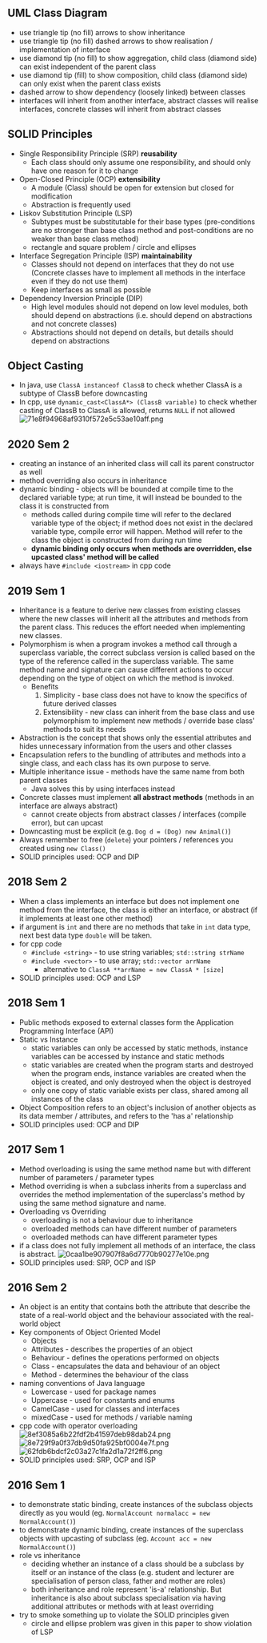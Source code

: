 ## UML Class Diagram

- use triangle tip (no fill) arrows to show inheritance
- use triangle tip (no fill) dashed arrows to show realisation / implementation of interface
- use diamond tip (no fill) to show aggregation, child class (diamond side) can exist independent of the parent class
- use diamond tip (fill) to show composition, child class (diamond side) can only exist when the parent class exists
- dashed arrow to show dependency (loosely linked) between classes
- interfaces will inherit from another interface, abstract classes will realise interfaces, concrete classes will inherit from abstract classes

## SOLID Principles

- Single Responsibility Principle (SRP) **reusability**
    - Each class should only assume one responsibility, and should only have one reason for it to change
- Open-Closed Principle (OCP) **extensibility**
    - A module (Class) should be open for extension but closed for modification
    - Abstraction is frequently used
- Liskov Substitution Principle (LSP)
    - Subtypes must be substitutable for their base types (pre-conditions are no stronger than base class method and post-conditions are no weaker than base class method)
    - rectangle and square problem / circle and ellipses
- Interface Segregation Principle (ISP) **maintainability**
    - Classes should not depend on interfaces that they do not use (Concrete classes have to implement all methods in the interface even if they do not use them)
    - Keep interfaces as small as possible
- Dependency Inversion Principle (DIP)
    - High level modules should not depend on low level modules, both should depend on abstractions (i.e. should depend on abstractions and not concrete classes)
    - Abstractions should not depend on details, but details should depend on abstractions

## Object Casting
- In java, use `ClassA instanceof ClassB` to check whether ClassA is a subtype of ClassB before downcasting
- In cpp, use `dynamic_cast<ClassA*> (ClassB variable)` to check whether casting of ClassB to ClassA is allowed, returns `NULL` if not allowed
![71e8f94968af9310f572e5c53ae10aff.png](../../_resources/71e8f94968af9310f572e5c53ae10aff.png)

## 2020 Sem 2

- creating an instance of an inherited class will call its parent constructor as well
- method overriding also occurs in inheritance
- dynamic binding - objects will be bounded at compile time to the declared variable type; at run time, it will instead be bounded to the class it is constructed from
    - methods called during compile time will refer to the declared variable type of the object; if method does not exist in the declared variable type, compile error will happen. Method will refer to the class the object is constructed from during run time
    - **dynamic binding only occurs when methods are overridden, else upcasted class' method will be called**
- always have `#include <iostream>` in cpp code

## 2019 Sem 1

- Inheritance is a feature to derive new classes from existing classes where the new classes will inherit all the attributes and methods from the parent class. This reduces the effort needed when implementing new classes.
- Polymorphism is when a program invokes a method call through a superclass variable, the correct subclass version is called based on the type of the reference called in the superclass variable. The same method name and signature can cause different actions to occur depending on the type of object on which the method is invoked.
    - Benefits
        1.  Simplicity - base class does not have to know the specifics of future derived classes
        2.  Extensibility - new class can inherit from the base class and use polymorphism to implement new methods / override base class' methods to suit its needs
- Abstraction is the concept that shows only the essential attributes and hides unnecessary information from the users and other classes
- Encapsulation refers to the bundling of attributes and methods into a single class, and each class has its own purpose to serve.
- Multiple inheritance issue - methods have the same name from both parent classes
    - Java solves this by using interfaces instead
- Concrete classes must implement **all abstract methods** (methods in an interface are always abstract)
    - cannot create objects from abstract classes / interfaces (compile error), but can upcast
- Downcasting must be explicit (e.g. `Dog d = (Dog) new Animal()`)
- Always remember to free (`delete`) your pointers / references you created using `new Class()`
- SOLID principles used: OCP and DIP

## 2018 Sem 2

- When a class implements an interface but does not implement one method from the interface, the class is either an interface, or abstract (if it implements at least one other method)
- if argument is `int` and there are no methods that take in `int` data type, next best data type `double` will be taken.
- for cpp code
    - `#include <string>` - to use string variables; `std::string strName`
    - `#include <vector>` - to use array; `std::vector arrName`
		- alternative to `ClassA **arrName = new ClassA * [size]`
- SOLID principles used: OCP and LSP

## 2018 Sem 1

- Public methods exposed to external classes form the Application Programming Interface (API)
- Static vs Instance
    - static variables can only be accessed by static methods, instance variables can be accessed by instance and static methods
    - static variables are created when the program starts and destroyed when the program ends, instance variables are created when the object is created, and only destroyed when the object is destroyed
    - only one copy of static variable exists per class, shared among all instances of the class
- Object Composition refers to an object's inclusion of another objects as its data member / attributes, and refers to the 'has a' relationship
- SOLID principles used: OCP and DIP

## 2017 Sem 1

- Method overloading is using the same method name but with different number of parameters / parameter types
- Method overriding is when a subclass inherits from a superclass and overrides the method implementation of the superclass's method by using the same method signature and name.
- Overloading vs Overriding
    - overloading is not a behaviour due to inheritance
    - overloaded methods can have different number of parameters
    - overloaded methods can have different parameter types
- if a class does not fully implement all methods of an interface, the class is abstract.
 ![0caa1be907907f8a6d7770b90277e10e.png](../../_resources/0caa1be907907f8a6d7770b90277e10e.png)
- SOLID principles used: SRP, OCP and ISP

## 2016 Sem 2

- An object is an entity that contains both the attribute that describe the state of a real-world object and the behaviour associated with the real-world object
- Key components of Object Oriented Model
    - Objects
    - Attributes - describes the properties of an object
    - Behaviour - defines the operations performed on objects
    - Class - encapsulates the data and behaviour of an object
    - Method - determines the behaviour of the class
- naming conventions of Java language
    - Lowercase - used for package names
    - Uppercase - used for constants and enums
    - CamelCase - used for classes and interfaces
    - mixedCase - used for methods / variable naming
- cpp code with operator overloading
    ![8ef3085a6b22fdf2b41597deb98dab24.png](../../_resources/8ef3085a6b22fdf2b41597deb98dab24.png)
    ![8e729f9a0f37db9d50fa925bf0004e7f.png](../../_resources/8e729f9a0f37db9d50fa925bf0004e7f.png)
    ![62fdb6bdcf2c03a27c1fa2d1a72f2ff6.png](../../_resources/62fdb6bdcf2c03a27c1fa2d1a72f2ff6.png)
- SOLID principles used: SRP, OCP and ISP

## 2016 Sem 1

- to demonstrate static binding, create instances of the subclass objects directly as you would (eg. `NormalAccount normalacc = new NormalAccount()`)
- to demonstrate dynamic binding, create instances of the superclass objects with upcasting of subclass (eg. `Account acc = new NormalAccount()`)
- role vs inheritance
    - deciding whether an instance of a class should be a subclass by itself or an instance of the class (e.g. student and lecturer are specialisation of person class, father and mother are roles)
    - both inheritance and role represent 'is-a' relationship. But inheritance is also about subclass specialisation via having additional attributes or methods with at least overriding
- try to smoke something up to violate the SOLID principles given
    - circle and ellipse problem was given in this paper to show violation of LSP